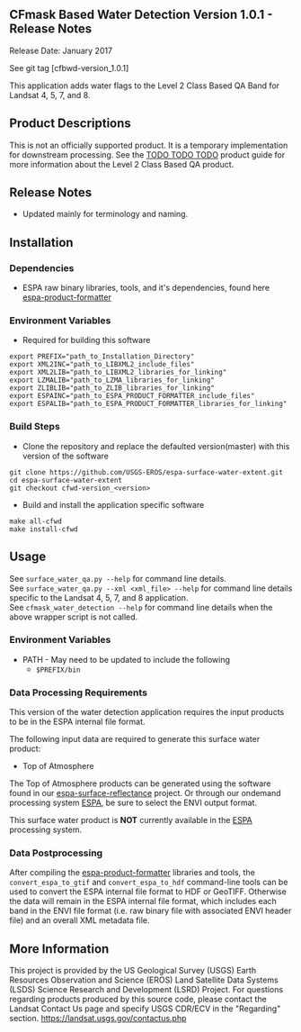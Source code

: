 
## CFmask Based Water Detection Version 1.0.1 - Release Notes

Release Date: January 2017

See git tag [cfbwd-version_1.0.1]

This application adds water flags to the Level 2 Class Based QA Band for Landsat 4, 5, 7, and 8.

## Product Descriptions
This is not an officially supported product.  It is a temporary implementation for downstream processing.
See the [TODO TODO TODO](http://landsat.usgs.gov/CDR_LSR.php) product guide for more information about the Level 2 Class Based QA product.

## Release Notes
* Updated mainly for terminology and naming.

## Installation

### Dependencies
* ESPA raw binary libraries, tools, and it's dependencies, found here [espa-product-formatter](https://github.com/USGS-EROS/espa-product-formatter)

### Environment Variables
* Required for building this software
```
export PREFIX="path_to_Installation_Directory"
export XML2INC="path_to_LIBXML2_include_files"
export XML2LIB="path_to_LIBXML2_libraries_for_linking"
export LZMALIB="path_to_LZMA_libraries_for_linking"
export ZLIBLIB="path_to_ZLIB_libraries_for_linking"
export ESPAINC="path_to_ESPA_PRODUCT_FORMATTER_include_files"
export ESPALIB="path_to_ESPA_PRODUCT_FORMATTER_libraries_for_linking"

```

### Build Steps
* Clone the repository and replace the defaulted version(master) with this
  version of the software
```
git clone https://github.com/USGS-EROS/espa-surface-water-extent.git
cd espa-surface-water-extent
git checkout cfwd-version_<version>
```
* Build and install the application specific software
```
make all-cfwd
make install-cfwd
```

## Usage
See `surface_water_qa.py --help` for command line details.<br>
See `surface_water_qa.py --xml <xml_file> --help` for command line details specific to the Landsat 4, 5, 7, and 8 application.<br>
See `cfmask_water_detection --help` for command line details when the above wrapper script is not called.

### Environment Variables
* PATH - May need to be updated to include the following
  - `$PREFIX/bin`

### Data Processing Requirements
This version of the water detection application requires the input products to be in the ESPA internal file format.

The following input data are required to generate this surface water product:
* Top of Atmosphere

The Top of Atmosphere products can be generated using the software found in our [espa-surface-reflectance](https://github.com/USGS-EROS/espa-surface-reflectance) project.  Or through our ondemand processing system [ESPA](https://espa.cr.usgs.gov), be sure to select the ENVI output format.

This surface water product is <b>NOT</b> currently available in the [ESPA](https://espa.cr.usgs.gov) processing system.

### Data Postprocessing
After compiling the [espa-product-formatter](https://github.com/USGS-EROS/espa-product-formatter) libraries and tools, the `convert_espa_to_gtif` and `convert_espa_to_hdf` command-line tools can be used to convert the ESPA internal file format to HDF or GeoTIFF.  Otherwise the data will remain in the ESPA internal file format, which includes each band in the ENVI file format (i.e. raw binary file with associated ENVI header file) and an overall XML metadata file.

## More Information
This project is provided by the US Geological Survey (USGS) Earth Resources
Observation and Science (EROS) Land Satellite Data Systems (LSDS) Science
Research and Development (LSRD) Project. For questions regarding products
produced by this source code, please contact the Landsat Contact Us page and
specify USGS CDR/ECV in the "Regarding" section.
https://landsat.usgs.gov/contactus.php
